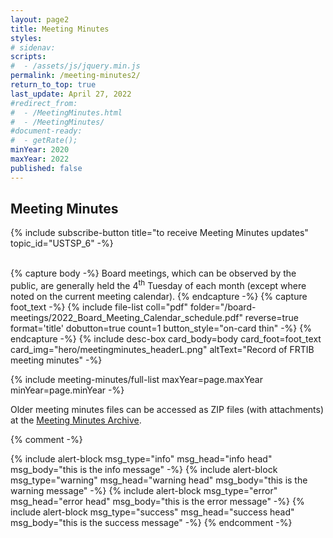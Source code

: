 ```yaml
---
layout: page2
title: Meeting Minutes
styles:
# sidenav:
scripts:
#  - /assets/js/jquery.min.js
permalink: /meeting-minutes2/
return_to_top: true
last_update: April 27, 2022
#redirect_from:
#  - /MeetingMinutes.html
#  - /MeetingMinutes/
#document-ready:
#  - getRate();
minYear: 2020
maxYear: 2022
published: false
---
```


## Meeting Minutes
{% include subscribe-button title="to receive Meeting Minutes updates" topic_id="USTSP_6" -%}

<br>
{% capture body -%}
Board meetings, which can be observed by the public, are generally held the 4<sup>th</sup> Tuesday of each month (except where noted on the current meeting calendar).
{% endcapture -%}
{% capture foot_text -%}
{% include file-list coll="pdf" folder="/board-meetings/2022_Board_Meeting_Calendar_schedule.pdf" reverse=true format='title' dobutton=true count=1 button_style="on-card thin" -%}
{% endcapture -%}
{% include desc-box  card_body=body card_foot=foot_text
      card_img="hero/meetingminutes_headerL.png" altText="Record of FRTIB meeting minutes" -%}


{% include meeting-minutes/full-list maxYear=page.maxYear minYear=page.minYear -%}

Older meeting minutes files can be accessed as ZIP files (with attachments) at the [Meeting Minutes Archive](https://federalist-538a912a-b26d-432a-9bf8-9e7a484f89b7.app.cloud.gov/site/frtib/minutes.frtib.gov/).

{% comment -%}
<!-- uncomment this liqud block to see examples of the alert types -->
{% include alert-block msg_type="info" msg_head="info head" msg_body="this is the info message" -%}
{% include alert-block msg_type="warning" msg_head="warning head" msg_body="this is the warning message" -%}
{% include alert-block msg_type="error" msg_head="error head" msg_body="this is the error message" -%}
{% include alert-block msg_type="success" msg_head="success head" msg_body="this is the success message" -%}
{% endcomment -%}

<!-- CONTENT END -->
